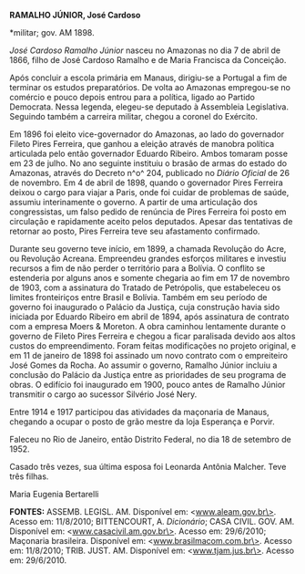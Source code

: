 **RAMALHO JÚNIOR, José Cardoso**

\*militar; gov. AM 1898.

*José Cardoso Ramalho Júnior* nasceu no Amazonas no dia 7 de abril de
1866, filho de José Cardoso Ramalho e de Maria Francisca da Conceição.

Após concluir a escola primária em Manaus, dirigiu-se a Portugal a fim
de terminar os estudos preparatórios. De volta ao Amazonas empregou-se
no comércio e pouco depois entrou para a política, ligado ao Partido
Democrata. Nessa legenda, elegeu-se deputado à Assembleia Legislativa.
Seguindo também a carreira militar, chegou a coronel do Exército.

Em 1896 foi eleito vice-governador do Amazonas, ao lado do governador
Fileto Pires Ferreira, que ganhou a eleição através de manobra política
articulada pelo então governador Eduardo Ribeiro. Ambos tomaram posse em
23 de julho. No ano seguinte instituiu o brasão de armas do estado do
Amazonas, através do Decreto n^o^ 204, publicado no *Diário Oficial* de
26 de novembro. Em 4 de abril de 1898, quando o governador Pires
Ferreira deixou o cargo para viajar a Paris, onde foi cuidar de
problemas de saúde, assumiu interinamente o governo. A partir de uma
articulação dos congressistas, um falso pedido de renúncia de Pires
Ferreira foi posto em circulação e rapidamente aceito pelos deputados.
Apesar das tentativas de retornar ao posto, Pires Ferreira teve seu
afastamento confirmado.

Durante seu governo teve início, em 1899, a chamada Revolução do Acre,
ou Revolução Acreana. Empreendeu grandes esforços militares e investiu
recursos a fim de não perder o território para a Bolívia. O conflito se
estenderia por alguns anos e somente chegaria ao fim em 17 de novembro
de 1903, com a assinatura do Tratado de Petrópolis, que estabeleceu os
limites fronteiriços entre Brasil e Bolívia. Também em seu período de
governo foi inaugurado o Palácio da Justiça, cuja construção havia sido
iniciada por Eduardo Ribeiro em abril de 1894, após assinatura de
contrato com a empresa Moers & Moreton. A obra caminhou lentamente
durante o governo de Fileto Pires Ferreira e chegou a ficar paralisada
devido aos altos custos do empreendimento. Foram feitas modificações no
projeto original, e em 11 de janeiro de 1898 foi assinado um novo
contrato com o empreiteiro José Gomes da Rocha. Ao assumir o governo,
Ramalho Júnior incluiu a conclusão do Palácio da Justiça entre as
prioridades de seu programa de obras. O edifício foi inaugurado em 1900,
pouco antes de Ramalho Júnior transmitir o cargo ao sucessor Silvério
José Nery.

Entre 1914 e 1917 participou das atividades da maçonaria de Manaus,
chegando a ocupar o posto de grão mestre da loja Esperança e Porvir.

Faleceu no Rio de Janeiro, então Distrito Federal, no dia 18 de setembro
de 1952.

Casado três vezes, sua última esposa foi Leonarda Antônia Malcher. Teve
três filhas.

Maria Eugenia Bertarelli

**FONTES:** ASSEMB. LEGISL. AM. Disponível em: \<www.aleam.gov.br\>.
Acesso em: 11/8/2010; BITTENCOURT, A. *Dicionário*; CASA CIVIL. GOV. AM.
Disponível em: \<www.casacivil.am.gov.br\>. Acesso em: 29/6/2010;
Maçonaria brasileira. Disponível em: \<www.brasilmacom.com.br\>. Acesso
em: 11/8/2010; TRIB. JUST. AM. Disponível em: \<www.tjam.jus.br\>.
Acesso em: 29/6/2010.
